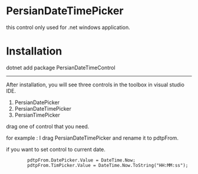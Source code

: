 # PersianDateTimePicker

this control only used for .net windows application.

# Installation

dotnet add package PersianDateTimeControl

---

After installation, you will see three controls in the toolbox in visual studio IDE.

1. PersianDatePicker
2. PersianDateTimePicker
3. PersianTimePicker

drag one of control that you need.

for example :
 I drag PersianDateTimePicker and rename it to pdtpFrom.
 
 if you want to set control to current date.
 
            pdtpFrom.DatePicker.Value = DateTime.Now;
            pdtpFrom.TimPicker.Value = DateTime.Now.ToString("HH:MM:ss");
            
            
 


